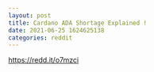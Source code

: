 ```yaml
--- 
layout: post 
title: Cardano ADA Shortage Explained ! 
date: 2021-06-25 1624625138 
categories: reddit 
--- 
```

https://redd.it/o7mzci